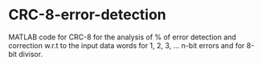 # CRC-8-error-detection
MATLAB code for CRC-8 for the analysis of % of error detection and correction w.r.t to the input data words for 1, 2, 3, ... n-bit errors and for 8-bit divisor.
